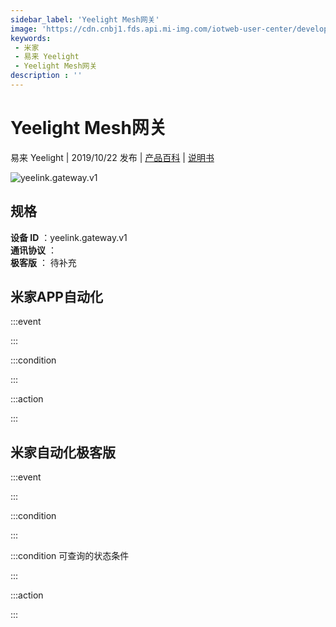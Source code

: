 ```yaml
---
sidebar_label: 'Yeelight Mesh网关'
image: 'https://cdn.cnbj1.fds.api.mi-img.com/iotweb-user-center/developer_1679069106547o79vQz8l.png?GalaxyAccessKeyId=AKVGLQWBOVIRQ3XLEW&Expires=9223372036854775807&Signature=afeA8S9vYk+zwrkhtcN8WhEQsw4='
keywords: 
 - 米家
 - 易来 Yeelight
 - Yeelight Mesh网关
description : ''
---
```

# Yeelight Mesh网关

易来 Yeelight | 2019/10/22 发布 | [产品百科](https://home.mi.com/webapp/content/baike/product/index.html?model=yeelink.gateway.v1/) | [说明书](https://home.mi.com/views/introduction.html?model=yeelink.gateway.v1&region=cn)

![yeelink.gateway.v1](https://cdn.cnbj1.fds.api.mi-img.com/iotweb-user-center/developer_1679069106547o79vQz8l.png?GalaxyAccessKeyId=AKVGLQWBOVIRQ3XLEW&Expires=9223372036854775807&Signature=afeA8S9vYk+zwrkhtcN8WhEQsw4=)

## 规格  
> 
**设备 ID** ：yeelink.gateway.v1  
**通讯协议** ：  
**极客版**  ： 待补充 


## 米家APP自动化  

:::event  

:::

:::condition  

:::

:::action   

:::

## 米家自动化极客版  

:::event  

:::

:::condition  

:::

:::condition 可查询的状态条件  

:::

:::action  

:::

        
